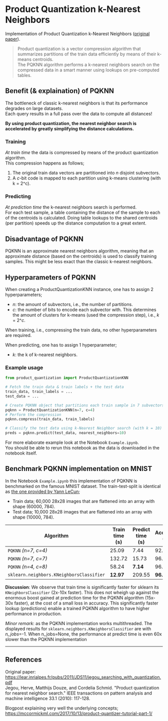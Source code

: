 # Product Quantization k-Nearest Neighbors

Implementation of Product Quantization k-Nearest Neighbors ([original paper](https://lear.inrialpes.fr/pubs/2011/JDS11/jegou_searching_with_quantization.pdf)).  

> Product quantization is a vector compression algorithm that summarizes partitions of the train data efficiently by means of their k-means centroids.  
> The PQKNN algorithm performs a k-nearest neighbors search on the compressed data in a smart manner using lookups on pre-computed tables. 

## Benefit (& explaination) of PQKNN

The bottleneck of classic k-nearest neighbors is that its performance degrades on large datasets.  
Each query results in a full pass over the data to compute all distances!

**By using product quantization, the nearest neighbor search is accelerated by greatly simplifying the distance calculations.** 

### Training

*At train time* the data is compressed by means of the product quantization algorithm.  
This compression happens as follows;
1) The original train data vectors are partitioned into *n* disjoint subvectors.
2) A *c*-bit code is mapped to each partition using k-means clustering (with k = 2^c).

### Predicting
*At prediction time* the k-nearest neighbors search is performed.  
For each test sample, a table containing the distance of the sample to each of the centroids is calculated. Doing table lookups to the shared centroids (per partition) speeds up the distance computation to a great extent.

## Disadvantage of PQKNN

PQKNN is an approximate nearest neighbors algorithm, meaning that an approximate distance (based on the centroids) is used to classify training samples. This might be less exact than the classic k-nearest neighbors.

## Hyperparameters of PQKNN

When creating a ProductQuantizationKNN instance, one has to assign 2 hyperparameters;
* *n*: the amount of subvectors, i.e., the number of partitions.
* *c*: the number of bits to encode each subvector with. This determines the amount of clusters for k-means (used the compression step), i.e., *k* = 2^*c*.

When training, i.e., compressing the train data, no other hyperparameters are required.

When predicting, one has to assign 1 hyperparameter;
* *k*: the k of k-nearest neighbors.

### Example usage


```py
from product_quantization import ProductQuantizationKNN

# Fetch the train data & train labels + the test data
train_data, train_labels = ...
test_data = ...

# Create PQKNN object that partitions each train sample in 7 subvectors and encodes each subvector in 4 bits.
pqknn = ProductQuantizationKNN(n=7, c=4)
# Perform the compression
pqknn.compress(train_data, train_labels)

# Classify the test data using k-Nearest Neighbor search (with k = 10) on the compressed training
preds = pqknn.predict(test_data, nearest_neighbors=10)
```

For more elaborate example look at the Notebook `Example.ipynb`.  
You should be able to rerun this notebook as the data is downloaded in the notebook itself.

## Benchmark PQKNN implementation on MNIST

In the Notebook `Example.ipynb` this implementation of PQKNN is benchmarked on the famous MNIST dataset.
The train-test-split is identical as [the one provided by Yann LeCun](http://yann.lecun.com/exdb/mnist/);
* Train data; 60,000 28x28 images that are flattened into an array with shape (60000, 784).
* Test data; 10,000 28x28 images that are flattened into an array with shape (10000, 784).


| Algorithm                    | Train time (s) | Predict time (s) | Accuracy (%) |
|------------------------------|----------------|------------------|--------------|
| `PQKNN` *(n=7, c=4)*             | 25.09          | 7.44             | 92.35        |
| `PQKNN` *(n=7, c=7)*             | 132.72         | 15.73            | 96.6         |
| `PQKNN` *(n=4, c=8)*             | 58.24          | <b>7.14</b>            | 96.08        |
| `sklearn.neighbors.KNeighborsClassifier` | <b>12.97</b>      | 209.55    | <b>96.65</b>   |


**Discussion**: We observe that train time is significantly faster for sklearn its `KNeighborsClassifier` (2x-10x faster). This does not wheigh up against the enormous boost gained at prediction time for the PQKNN algorithm (15x-30x faster), at the cost of a small loss in accuracy. This significantly faster lookup (predictions) enable a trained PQKNN algorithm to have higher performance in production.

*Minor remark*: as the PQKNN implementation works multithreaded. The displayed results for `sklearn.neighbors.KNeighborsClassifier` are with *n_jobs*=-1. When n_jobs=None, the performance at predict time is even 60x slower than the PQKNN implementation

---

## References

Original paper: https://lear.inrialpes.fr/pubs/2011/JDS11/jegou_searching_with_quantization.pdf  
Jegou, Herve, Matthijs Douze, and Cordelia Schmid. "Product quantization for nearest neighbor search." IEEE transactions on pattern analysis and machine intelligence 33.1 (2010): 117-128.

Blogpost explaining very well the underlying concepts; https://mccormickml.com/2017/10/13/product-quantizer-tutorial-part-1/
